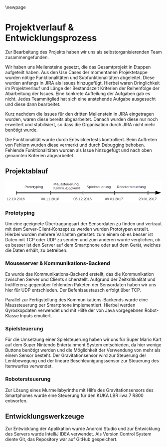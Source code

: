 
\newpage
# Projektverlauf & Entwicklungsprozess
Zur Bearbeitung des Projekts haben wir uns als selbstorganisierenden Team zusammengefunden.

Wir haben uns Meilensteine gesetzt, die das Gesamtprojekt in Etappen aufgeteilt haben.
Aus den Use Cases der momentanen Projektetappe wurden nötige Funktionalitäten und Subfunktionalitäten abgeleitet.
Diese wurden anfangs in JIRA als Issues hinzugefügt. Hierbei waren Dringlichkeit im Projektverlauf und Länge der Bestandszeit Kriterien der Reihenfolge der Abarbeitung der Issues.
Eine konkrete Aufteilung der Aufgaben gab es nicht. Jedes Teammitglied hat sich eine anstehende Aufgabe ausgesucht und diese dann bearbeitet.

Kurz nachdem die Issues für den dritten Meilenstein in JIRA eingetragen wurden, waren diese bereits abgearbeitet. 
Danach wurden diese nur noch erweitert und stabilisiert, so dass die Organisation durch JIRA nicht mehr benötigt wurde.

Die Funktionalität wurde durch Entwicklertests kontrolliert. Beim Auftreten von Fehlern wurden diese vermerkt und durch Debugging behoben.
Fehlende Funktionalitäten wurden als Issue hinzugefügt und nach oben genannten Kriterien abgearbeitet.

## Projektablauf
![Entwicklungszeitstrahl](Timeline.png)


### Prototyping
Um eine geeignete Übertragungsart der Sensordaten zu finden und vertraut mit dem Server-Client-Konzept zu werden wurden Prototypen erstellt.
Hierbei wurden mehrere Varianten getestet: zum einem ob es besser ist Daten mit TCP oder UDP zu senden und zum anderen wurde verglichen, ob es besser ist den Server auf dem Smartphone oder auf dem Gerät, welches die Daten erhält, zu betreiben.


### Mouseserver & Kommunikations-Backend
Es wurde das Kommunikations-Backend erstellt, das die Kommunikation zwischen Server und Clients sicherstellt. Aufgrund der Zeitkritikalität und Indifferenz gegenüber fehlenden Paketen der Sensordaten haben wir uns hier für UDP entschieden. Der Befehlsaustausch erfolgt über TCP.

Parallel zur Fertigstellung des Kommunikations-Backends wurde eine Maussteuerung per Smartphone implementiert. Hierbei werden Gyroskopdaten verwendet und mit Hilfe der von Java vorgegebnen Robot-Klasse Inputs emuliert.


### Spielsteuerung
Für die Umsetzung einer Spielsteuerung haben wir uns für Super Mario Kart auf dem Super Nintendo Entertainment System entschieden, da hier wenige Buttons benötigt werden und die Möglichkeit der Verwendung von mehr als einem Sensor besteht.
Der Gravitationsensor wird zur Steuerung der Lenkbewegung und der lineare Beschleunigungssensor zur Steuerung des Itemwurfes verwendet.

### Robotersteuerung
Zur Lösung eines Murmellabyrinths mit Hilfe des Gravitationsensors des Smartphones wurde eine Steuerung für den KUKA LBR iiwa 7 R800 entworfen.



## Entwicklungswerkzeuge
Zur Entwicklung der Applikation wurde Android Studio und zur Entwicklung des Servers wurde IntelliJ IDEA verwendet. Als Version Control System diente Git, das Repository war auf GitHub gespeichert.


